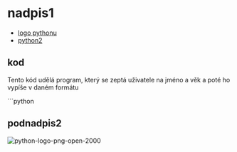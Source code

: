 # nadpis1
- [logo pythonu](podnadpis)
- [python2](#python2)

## kod
Tento kód udělá program, který se zeptá uživatele na jméno a věk a poté ho vypíše v daném formátu 

´´´python

  
## podnadpis2
 ![python-logo-png-open-2000](https://github.com/user-attachments/assets/4c8395c1-9c48-4135-8b22-9b93a33da707)

 
